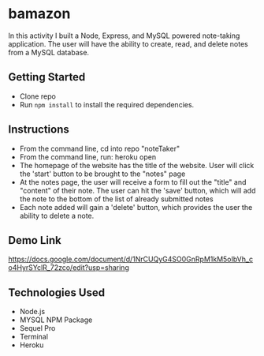 # bamazon
In this activity I built a Node, Express, and MySQL powered note-taking application. The user will have the ability to create, read, and delete notes from a MySQL database.

## Getting Started
* Clone repo
* Run `npm install` to install the required dependencies.

## Instructions
* From the command line, cd into repo "noteTaker"
* From the command line, run: heroku open
* The homepage of the website has the title of the website. User will click the 'start' button to be brought to the "notes" page
* At the notes page, the user will receive a form to fill out the "title" and "content" of their note. The user can hit the 'save' button, which will add the note to the bottom of the list of already submitted notes
* Each note added will gain a 'delete' button, which provides the user the ability to delete a note.


## Demo Link

https://docs.google.com/document/d/1NrCUQyG4SO0GnRpM1kM5oIbVh_co4HyrSYclR_72zco/edit?usp=sharing


## Technologies Used
* Node.js
* MYSQL NPM Package
* Sequel Pro
* Terminal
* Heroku
